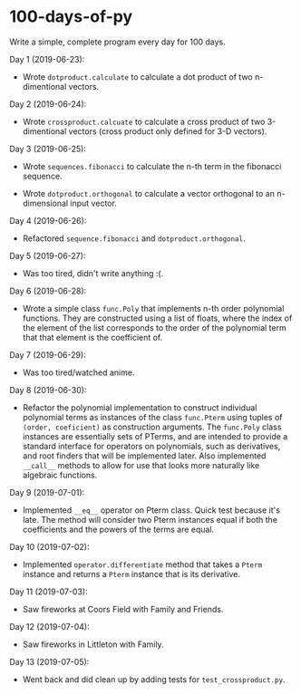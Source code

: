 # 100-days-of-py
Write a simple, complete program every day for 100 days.

Day 1 (2019-06-23):
* Wrote `dotproduct.calculate` to calculate a dot product 
of two n-dimentional vectors.

Day 2 (2019-06-24):
* Wrote `crossproduct.calcuate` to calculate a cross product
of two 3-dimentional vectors (cross product only defined
for 3-D vectors).

Day 3 (2019-06-25):
* Wrote `sequences.fibonacci` to calculate the n-th term in
the fibonacci sequence.

* Wrote `dotproduct.orthogonal` to calculate a vector
orthogonal to an n-dimensional input vector.

Day 4 (2019-06-26):
* Refactored `sequence.fibonacci` and `dotproduct.orthogonal`.

Day 5 (2019-06-27):
* Was too tired, didn't write anything :(.

Day 6 (2019-06-28):
* Wrote a simple class `func.Poly` that implements n-th order 
polynomial functions. They are constructed using a list of floats,
where the index of the element of the list corresponds to the
order of the polynomial term that that element is the coefficient
of.

Day 7 (2019-06-29):
* Was too tired/watched anime.

Day 8 (2019-06-30):
* Refactor the polynomial implementation to construct individual
polynomial terms as instances of the class `func.Pterm` using
tuples of `(order, coeficient)` as construction arguments. The 
`func.Poly` class instances are essentially sets of PTerms, and
are intended to provide a standard interface for operators
on polynomials, such as derivatives, and root finders that will
be implemented later. Also implemented `__call__` methods to allow
for use that looks more naturally like algebraic functions.

Day 9 (2019-07-01):
* Implemented `__eq__` operator on Pterm class. Quick test
because it's late. The method will consider two Pterm instances
equal if both the coefficients and the powers of the terms are
equal.

Day 10 (2019-07-02):
* Implemented `operator.differentiate` method that takes a `Pterm`
instance and returns a `Pterm` instance that is its derivative.

Day 11 (2019-07-03):
* Saw fireworks at Coors Field with Family and Friends.

Day 12 (2019-07-04):
* Saw fireworks in Littleton with Family.

Day 13 (2019-07-05):
* Went back and did clean up by adding tests for 
`test_crossproduct.py`.
